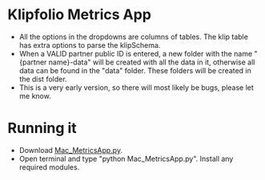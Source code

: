 Klipfolio Metrics App
===================
- All the options in the dropdowns are columns of tables. The klip table has extra options to parse the klipSchema.
- When a VALID partner public ID is entered, a new folder with the name "{partner name}-data" will be created with all the data in it, otherwise all data can be found in the "data" folder. These folders will be created in the dist folder.
- This is a very early version, so there will most likely be bugs, please let me know.

Running it
=======================
- Download [Mac_MetricsApp.py](Mac_MetricsApp.py?raw=true).
- Open terminal and type "python Mac_MetricsApp.py". Install any required modules.
